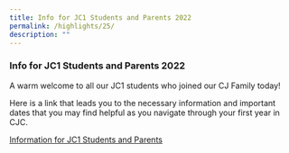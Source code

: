 ```yaml
---
title: Info for JC1 Students and Parents 2022
permalink: /highlights/25/
description: ""
---
```

### **Info for JC1 Students and Parents 2022**
A warm welcome to all our JC1 students who joined our CJ Family today!  
  
Here is a link that leads you to the necessary information and important dates that you may find helpful as you navigate through your first year in CJC.

[Information for JC1 Students and Parents](https://staging.d3g8vdji1y6l0g.amplifyapp.com/admission/info-for-jc1-students-and-parents/principals-welcome-message/)
